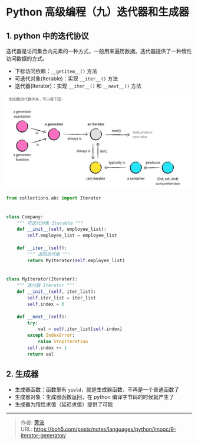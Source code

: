 # Python 高级编程（九）迭代器和生成器


## 1. python 中的迭代协议

迭代器是访问集合内元素的一种方式，一般用来遍历数据。迭代器提供了一种惰性访问数据的方式。

- 下标访问依赖：`__getitem__()` 方法
- 可迭代对象(Iterable)：实现 `__iter__()` 方法
- 迭代器(Iterator)：实现 `__iter__()` 和 `__next__()` 方法

![iterable vs iterator](images/v2-3876b68300a68958eefffe502423be29_1440w.jpg)



```python
from collections.abc import Iterator


class Company:
    """ 可迭代对象 Iterable """
    def __init__(self, employee_list):
        self.employee_list = employee_list

    def __iter__(self):
        """ 返回迭代器 """
        return MyIterator(self.employee_list)


class MyIterator(Iterator):
    """ 迭代器 Iterator """
    def __init__(self, iter_list):
        self.iter_list = iter_list
        self.index = 0

    def __next__(self):
        try:
            val = self.iter_list[self.index]
        except IndexError:
            raise StopIteration
        self.index += 1
        return val
```

## 2. 生成器

- 生成器函数：函数里有 `yield`，就是生成器函数，不再是一个普通函数了
- 生成器对象：生成器函数返回，在 python 编译字节码的时候就产生了
- 生成器为惰性求值（延迟求值）提供了可能




---

> 作者: [黄波](https://boh5.com)  
> URL: https://boh5.com/posts/notes/languages/python/imooc/9-iterator-generator/  

